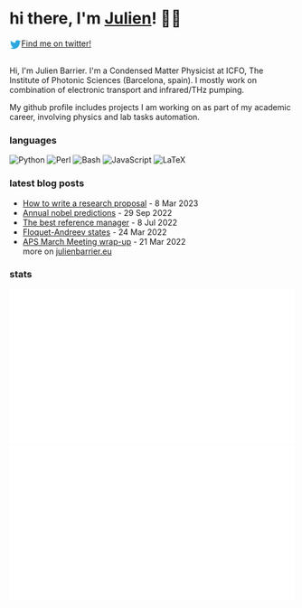# hi there, I'm [Julien](https://julienbarrier.eu/)! 👋🏻

<a href="https://twitter.com/Julien Barrier">
  <img align="left" alt="Julien Barrier | Twitter" width="21px" src="https://raw.githubusercontent.com/julienbarrier/.github/master/assets/twitter.svg" />
  Find me on twitter!
</a><br /><br />

Hi, I'm Julien Barrier. I'm a Condensed Matter Physicist at ICFO, The Institute
of Photonic Sciences (Barcelona, spain). I mostly work on combination of
electronic transport and infrared/THz pumping.

My github profile includes projects I am working on as part of my academic
career, involving physics and lab tasks automation.

### languages
![Python](https://img.shields.io/badge/-Python-000?&logo=Python&logoColor=3776AB)
![Perl](https://img.shields.io/badge/-Perl-000?&logo=Perl&logoColor=39457E)
![Bash](https://img.shields.io/badge/-Bash-000?&logo=GNUBash&logoColor=4EAA25)
![JavaScript](https://img.shields.io/badge/-JavaScript-000?&logo=JavaScript&logoColor=F7DF1E)
![LaTeX](https://img.shields.io/badge/-LaTeX-000?&logo=LaTeX&logoColor=008080)

<!-- ### projects -->

<!-- here add a list of projects -->

<!-- ### code and data for academic papers

* Heterogeneity in perovskite alloys, EES 2021
* Ballistic transport of Brown-Zak fermions, Nat. Comms. 2020 -->

### latest blog posts
<!-- BLOG-POST-LIST:START -->
* [How to write a research proposal](http://julienbarrier.eu/blog/2023/03/08/how-to-write-proposal-sg.html) - 8 Mar 2023
* [Annual nobel predictions](http://julienbarrier.eu/blog/2022/09/29/nobel.html) - 29 Sep 2022
* [The best reference manager](http://julienbarrier.eu/blog/2022/07/08/writing-thesis.html) - 8 Jul 2022
* [Floquet-Andreev states](http://julienbarrier.eu/blog/2022/03/24/floquet-andreev-states.html) - 24 Mar 2022
* [APS March Meeting wrap-up](http://julienbarrier.eu/blog/2022/03/21/march-meeting.html) - 21 Mar 2022<!-- BLOG-POST-LIST:END -->  
more on [julienbarrier.eu](https://julienbarrier.eu/)

### stats

![](https://raw.githubusercontent.com/julienbarrier/github-stats-transparent/output/generated/overview.svg)
![](https://raw.githubusercontent.com/julienbarrier/github-stats-transparent/output/generated/languages.svg)
